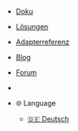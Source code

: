 * [Doku](/README)
* [Lösungen](lib/README)
* [Adapterreferenz](adapterref/adapterliste)
* [Blog](http://iobroker.net/docu/?cat=1&lang=de)
* [Forum](https://forum.iobroker.net)
* []()

* 🌐 Language
  * [:de: Deutsch](/README)